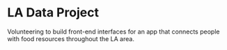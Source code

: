 # LA Data Project
Volunteering to build front-end interfaces for an app that connects people with food resources throughout the LA area.
